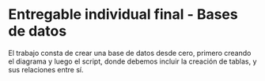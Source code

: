 # Entregable individual final - Bases de datos

El trabajo consta de crear una base de datos desde cero, primero creando el diagrama y luego el script, donde debemos incluir la creación de tablas, y sus relaciones entre sí.
